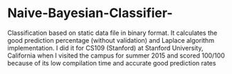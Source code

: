 # Naive-Bayesian-Classifier-
Classification based on static data file in binary format. It calculates the good prediction percentage (without validation) and Laplace algorithm implementation. I did it for CS109 (Stanford) at Stanford University, California when I visited the campus for summer 2015 and scored 100/100 because of its low compilation time and accurate good prediction rates

